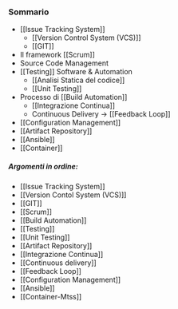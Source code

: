 ### Sommario
- [[Issue Tracking System]]
	- [[Version Control System (VCS)]]
	- [[GIT]]
- Il framework [[Scrum]]
- Source Code Management
- [[Testing]] Software & Automation
	- [[Analisi Statica del codice]]
	- [[Unit Testing]]
- Processo di [[Build Automation]]
	- [[Integrazione Continua]]
	- Continuous Delivery -> [[Feedback Loop]]
- [[Configuration Management]]
- [[Artifact Repository]]
- [[Ansible]]
- [[Container]]

##### Argomenti in ordine:
- [[Issue Tracking System]]
- [[Version Contol System (VCS)]]
- [[GIT]]
- [[Scrum]]
- [[Build Automation]]
- [[Testing]]
- [[Unit Testing]]
- [[Artifact Repository]]
- [[Integrazione Continua]]
- [[Continuous delivery]]
- [[Feedback Loop]]
- [[Configuration Management]]
- [[Ansible]]
- [[Container-Mtss]]
